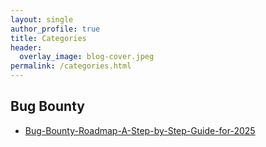 ```yaml
---
layout: single
author_profile: true
title: Categories
header:
  overlay_image: blog-cover.jpeg
permalink: /categories.html
---
```


<h2>Bug Bounty</h2>
<ul>
<li><a href="https://p07h4n.github.io/Bug-Bounty-Roadmap/">Bug-Bounty-Roadmap-A-Step-by-Step-Guide-for-2025</a></li>
</ul>
